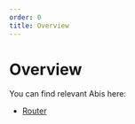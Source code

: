 ```yaml
---
order: 0
title: Overview
---
```


# Overview

You can find relevant Abis here:

- [Router](./router.md)

